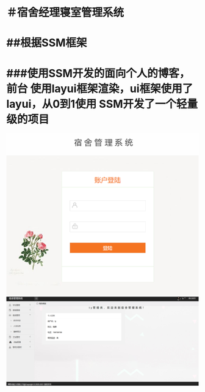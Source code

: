 ＃宿舍经理寝室管理系统
===================
##根据SSM框架
============
###使用SSM开发的面向个人的博客，前台 使用layui框架渲染，ui框架使用了layui，从0到1使用 SSM开发了一个轻量级的项目
=======================
![image](https://github.com/lmsq1998-ty/DormitoryManager/blob/main/login.png)
![image](https://github.com/lmsq1998-ty/DormitoryManager/blob/main/%E5%9B%BE%E7%89%871.jpg.png)
